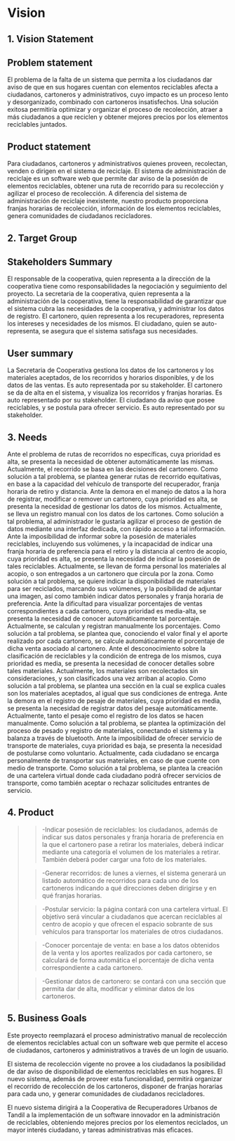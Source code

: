 
# Vision
## 1. Vision Statement
## Problem statement
El problema de la falta de un sistema que permita a los ciudadanos dar aviso de que en sus hogares cuentan con elementos reciclables afecta a ciudadanos, cartoneros y administrativos, cuyo impacto es un proceso lento y desorganizado, combinado con cartoneros insatisfechos. Una solución exitosa permitiría optimizar y organizar el proceso de recolección, atraer a más ciudadanos a que reciclen y obtener mejores precios por los elementos reciclables juntados.

## Product statement
Para ciudadanos, cartoneros y administrativos quienes proveen, recolectan, venden o dirigen en el sistema de reciclaje. El sistema de administración de reciclaje es un software web que permite dar aviso de la posesión de elementos reciclables, obtener una ruta de recorrido para su recolección y agilizar el proceso de recolección. A diferencia del sistema de administración de reciclaje inexistente, nuestro producto proporciona franjas horarias de recolección,  información de los elementos reciclables, genera comunidades de ciudadanos recicladores.

## 2. Target Group
## Stakeholders Summary
El responsable de la cooperativa, quien representa a la dirección de la cooperativa tiene como responsabilidades la negociación y seguimiento del proyecto.
La secretaria de la cooperativa, quien representa a la administración de la cooperativa, tiene la responsabilidad de garantizar que el sistema cubra las necesidades de la cooperativa, y administrar los datos de registro.
El cartonero, quien representa a los recuperadores, representa los intereses y necesidades de los mismos.
El ciudadano, quien se auto-representa, se asegura que el sistema satisfaga sus necesidades.

## User summary
La Secretaria de Cooperativa gestiona los datos de los cartoneros y los materiales aceptados, de los recorridos y horarios disponibles, y de los datos de las ventas. Es auto representada por su stakeholder.
El cartonero se da de alta en el sistema, y visualiza los recorridos y franjas horarias. Es auto representado por su stakeholder.
El ciudadano da aviso que posee reciclables, y se postula para ofrecer servicio. Es auto representado por su stakeholder. 


## 3. Needs
Ante el problema de rutas de recorridos no específicas, cuya prioridad es alta, se presenta la necesidad de obtener automáticamente las mismas. Actualmente, el recorrido se basa en las decisiones del cartonero. Como solución a tal problema, se plantea generar rutas de recorrido equitativas, en base a la capacidad del vehículo de transporte del recuperador, franja horaria de retiro y distancia.
Ante la demora en el manejo de datos a la hora de registrar, modificar o remover un cartonero, cuya prioridad es alta, se presenta la necesidad de gestionar los datos de los mismos. Actualmente, se lleva un registro manual con los datos de los cartones. Como solución a tal problema, al administrador le gustaría agilizar el proceso de gestión de datos mediante una interfaz dedicada, con rápido acceso a tal información.
Ante la imposibilidad de informar sobre la posesión de materiales reciclables, incluyendo sus volúmenes, y la incapacidad de indicar una franja horaria de preferencia para el retiro y la distancia al centro de acopio, cuya prioridad es alta, se presenta la necesidad de indicar la posesión de tales reciclables. Actualmente, se llevan de forma personal los materiales al acopio, o son entregados a un cartonero que circula por la zona. Como solución a tal problema, se quiere indicar la disponibilidad de materiales para ser reciclados, marcando sus volúmenes, y la posibilidad de adjuntar una imagen, así como también indicar datos personales y franja horaria de preferencia.
Ante la dificultad para visualizar porcentajes de ventas correspondientes a cada cartonero, cuya prioridad es media-alta, se presenta la necesidad de conocer automáticamente tal porcentaje. Actualmente, se calculan y registran manualmente los porcentajes. Como solución a tal problema, se plantea que, conociendo el valor final y el aporte realizado por cada cartonero, se calcule automáticamente el porcentaje de dicha venta asociado al cartonero.
Ante el desconocimiento sobre la clasificación de reciclables y la condición de entrega de los mismos, cuya prioridad es media, se presenta la necesidad de conocer detalles sobre tales materiales. Actualmente, los materiales son recolectados sin consideraciones, y son clasificados una vez arriban al acopio. Como solución a tal problema, se plantea una sección en la cual se explica cuales son los materiales aceptados, al igual que sus condiciones de entrega.
Ante la demora en el registro de pesaje de materiales, cuya prioridad es media, se presenta la necesidad de registrar datos del pesaje automáticamente. Actualmente, tanto el pesaje como el registro de los datos se hacen manualmente. Como solución a tal problema, se plantea la optimización del proceso de pesado y registro de materiales, conectando el sistema y la balanza a través de bluetooth.
Ante la imposibilidad de ofrecer servicio de transporte de materiales, cuya prioridad es baja, se presenta la necesidad de postularse como voluntario. Actualmente, cada ciudadano se encarga personalmente de transportar sus materiales, en caso de que cuente con medio de transporte. Como solución a tal problema, se plantea la creación de una cartelera virtual donde cada ciudadano podrá ofrecer servicios de transporte, como también aceptar o rechazar solicitudes entrantes de servicio.


## 4. Product
>
>>-Indicar posesión de reciclables: los ciudadanos, además de indicar sus datos personales y franja horaria de preferencia en la que el cartonero pase a retirar los materiales, deberá indicar mediante una categoría el volumen de los materiales a retirar. También deberá poder cargar una foto de los materiales.
>
>>-Generar recorridos: de lunes a viernes, el sistema generará un listado automático de recorridos para cada uno de los cartoneros indicando a qué direcciones deben dirigirse y en qué franjas horarias.
>
>>-Postular servicio: la página contará con una cartelera virtual. El objetivo será vincular a ciudadanos que acercan reciclables al centro de acopio y que ofrecen el espacio sobrante de sus vehículos para transportar los materiales de otros ciudadanos. 
>
>>-Conocer porcentaje de venta: en base a los datos obtenidos de la venta y los aportes realizados por cada cartonero, se calculará de forma automática el porcentaje de dicha venta correspondiente a cada cartonero.
>
>>-Gestionar datos de cartonero: se contará con una sección que permita dar de alta, modificar y eliminar datos de los cartoneros.
>



## 5. Business Goals

Este proyecto reemplazará el proceso administrativo manual de recolección de elementos reciclables actual con un software web que permite el acceso de ciudadanos, cartoneros y administrativos a través de un login de usuario.

El sistema de recolección vigente no provee a los ciudadanos la posibilidad de dar aviso de disponibilidad de elementos reciclables en sus hogares. El nuevo sistema, además de proveer esta funcionalidad, permitirá organizar el recorrido de recolección de los cartoneros, disponer de franjas horarias para cada uno, y generar comunidades de ciudadanos recicladores.

El nuevo sistema dirigirá a la Cooperativa de Recuperadores Urbanos de Tandil a la implementación de un software innovador en la administración de reciclables, obteniendo mejores precios por los elementos reciclados, un mayor interés ciudadano, y tareas administrativas más eficaces. 